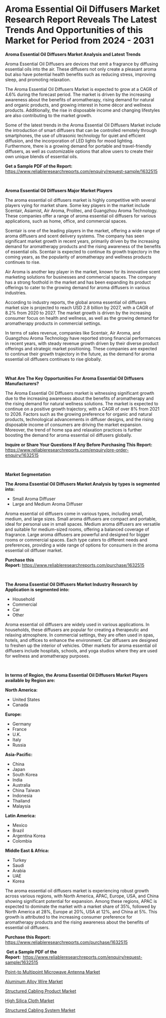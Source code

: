 <p><h1>Aroma Essential Oil Diffusers Market Research Report Reveals The Latest Trends And Opportunities of this Market for Period from 2024 - 2031</h1></p><p><strong>Aroma Essential Oil Diffusers Market Analysis and Latest Trends</strong></p>
<p><p>Aroma Essential Oil Diffusers are devices that emit a fragrance by diffusing essential oils into the air. These diffusers not only create a pleasant aroma but also have potential health benefits such as reducing stress, improving sleep, and promoting relaxation.</p><p>The Aroma Essential Oil Diffusers Market is expected to grow at a CAGR of 4.6% during the forecast period. The market is driven by the increasing awareness about the benefits of aromatherapy, rising demand for natural and organic products, and growing interest in home décor and wellness products. Additionally, the rise in disposable income and changing lifestyles are also contributing to the market growth.</p><p>Some of the latest trends in the Aroma Essential Oil Diffusers Market include the introduction of smart diffusers that can be controlled remotely through smartphones, the use of ultrasonic technology for quiet and efficient diffusion, and the incorporation of LED lights for mood lighting. Furthermore, there is a growing demand for portable and travel-friendly diffusers, as well as customizable options that allow users to create their own unique blends of essential oils.</p></p>
<p><strong>Get a Sample PDF of the Report:&nbsp;</strong> <a href="https://www.reliableresearchreports.com/enquiry/request-sample/1632515">https://www.reliableresearchreports.com/enquiry/request-sample/1632515</a></p>
<p>&nbsp;</p>
<p><strong>Aroma Essential Oil Diffusers Major Market Players</strong></p>
<p><p>The aroma essential oil diffusers market is highly competitive with several players vying for market share. Some key players in the market include Scentair, Asiamist, Air Aroma, Prolitec, and Guangzhou Aroma Technology. These companies offer a range of aroma essential oil diffusers for various applications, such as home, office, and commercial spaces.</p><p>Scentair is one of the leading players in the market, offering a wide range of aroma diffusers and scent delivery systems. The company has seen significant market growth in recent years, primarily driven by the increasing demand for aromatherapy products and the rising awareness of the benefits of essential oils. Scentair is expected to continue its growth trajectory in the coming years, as the popularity of aromatherapy and wellness products continues to rise.</p><p>Air Aroma is another key player in the market, known for its innovative scent marketing solutions for businesses and commercial spaces. The company has a strong foothold in the market and has been expanding its product offerings to cater to the growing demand for aroma diffusers in various industries.</p><p>According to industry reports, the global aroma essential oil diffusers market size is projected to reach USD 2.8 billion by 2027, with a CAGR of 8.2% from 2020 to 2027. The market growth is driven by the increasing consumer focus on health and wellness, as well as the growing demand for aromatherapy products in commercial settings.</p><p>In terms of sales revenue, companies like Scentair, Air Aroma, and Guangzhou Aroma Technology have reported strong financial performances in recent years, with steady revenue growth driven by their diverse product offerings and strategic market positioning. These companies are expected to continue their growth trajectory in the future, as the demand for aroma essential oil diffusers continues to rise globally.</p></p>
<p>&nbsp;</p>
<p><strong>What Are The Key Opportunities For Aroma Essential Oil Diffusers Manufacturers?</strong></p>
<p><p>The Aroma Essential Oil Diffusers market is witnessing significant growth due to the increasing awareness about the benefits of aromatherapy and the rising demand for natural wellness solutions. The market is expected to continue on a positive growth trajectory, with a CAGR of over 8% from 2021 to 2026. Factors such as the growing preference for organic and natural products, technological advancements in diffuser designs, and the rising disposable income of consumers are driving the market expansion. Moreover, the trend of home spa and relaxation practices is further boosting the demand for aroma essential oil diffusers globally.</p></p>
<p><strong>Inquire or Share Your Questions If Any Before Purchasing This Report:</strong> <a href="https://www.reliableresearchreports.com/enquiry/pre-order-enquiry/1632515">https://www.reliableresearchreports.com/enquiry/pre-order-enquiry/1632515</a></p>
<p>&nbsp;</p>
<p><strong>Market Segmentation</strong></p>
<p><strong>The Aroma Essential Oil Diffusers Market Analysis by types is segmented into:</strong></p>
<p><ul><li>Small Aroma Diffuser</li><li>Large and Medium Aroma Diffuser</li></ul></p>
<p><p>Aroma essential oil diffusers come in various types, including small, medium, and large sizes. Small aroma diffusers are compact and portable, ideal for personal use in small spaces. Medium aroma diffusers are versatile and suitable for medium-sized rooms, offering a balanced coverage of fragrance. Large aroma diffusers are powerful and designed for bigger rooms or commercial spaces. Each type caters to different needs and preferences, providing a wide range of options for consumers in the aroma essential oil diffuser market.</p></p>
<p><strong>Purchase this Report:&nbsp;</strong><a href="https://www.reliableresearchreports.com/purchase/1632515">https://www.reliableresearchreports.com/purchase/1632515</a></p>
<p>&nbsp;</p>
<p><strong>The Aroma Essential Oil Diffusers Market Industry Research by Application is segmented into:</strong></p>
<p><ul><li>Household</li><li>Commercial</li><li>Car</li><li>Other</li></ul></p>
<p><p>Aroma essential oil diffusers are widely used in various applications. In households, these diffusers are popular for creating a therapeutic and relaxing atmosphere. In commercial settings, they are often used in spas, hotels, and offices to enhance the environment. Car diffusers are designed to freshen up the interior of vehicles. Other markets for aroma essential oil diffusers include hospitals, schools, and yoga studios where they are used for wellness and aromatherapy purposes.</p></p>
<p>&nbsp;</p>
<p><strong>In terms of Region, the Aroma Essential Oil Diffusers Market Players available by Region are:</strong></p>
<p>
    <p> <strong> North America: </strong>
        <ul>
            <li>United States</li>
            <li>Canada</li>
        </ul>
        </p> 
    <p> <strong> Europe: </strong>
        <ul>
            <li>Germany</li>
            <li>France</li>
            <li>U.K.</li>
            <li>Italy</li>
            <li>Russia</li>
        </ul>
        </p> 
    <p> <strong> Asia-Pacific: </strong>
        <ul>
            <li>China</li>
            <li>Japan</li>
            <li>South Korea</li>
            <li>India</li>
            <li>Australia</li>
            <li>China Taiwan</li>
            <li>Indonesia</li>
            <li>Thailand</li>
            <li>Malaysia</li>
        </ul>
        </p> 
    <p> <strong> Latin America: </strong>
        <ul>
            <li>Mexico</li>
            <li>Brazil</li>
            <li>Argentina Korea</li>
            <li>Colombia</li>
        </ul>
        </p> 
    <p> <strong> Middle East & Africa: </strong>
        <ul>
            <li>Turkey</li>
            <li>Saudi</li>
            <li>Arabia</li>
            <li>UAE</li>
            <li>Korea</li>
        </ul>
    </p>
    </p>
<p><p>The aroma essential oil diffusers market is experiencing robust growth across various regions, with North America, APAC, Europe, USA, and China showing significant potential for expansion. Among these regions, APAC is expected to dominate the market with a market share of 35%, followed by North America at 28%, Europe at 20%, USA at 12%, and China at 5%. This growth is attributed to the increasing consumer preference for aromatherapy products and the rising awareness about the benefits of essential oil diffusers.</p></p>
<p><strong>Purchase this Report: </strong><a href="https://www.reliableresearchreports.com/purchase/1632515">https://www.reliableresearchreports.com/purchase/1632515</a></p>
<p>&nbsp;<strong>Get a Sample PDF of the Report:&nbsp;&nbsp;</strong><a href="https://www.reliableresearchreports.com/enquiry/request-sample/1632515">https://www.reliableresearchreports.com/enquiry/request-sample/1632515</a></p>
<p><strong></strong></p>
<p><p><a href="https://carnation-joke-41f.notion.site/Point-to-Multipoint-Microwave-Antenna-Market-Size-Growth-and-Forecast-from-2024-2031-0b8e5cc675e4447588cbfcb09ec1d1b0">Point-to Multipoint Microwave Antenna Market</a></p><p><a href="https://view.publitas.com/reportprime-1/aluminum-alloy-wire-market-with-the-goal-of-estimating-the-market-size-and-future-growth-potential-of-various-market-segments-based-on-component-applications-end-user-and-region/">Aluminum Alloy Wire Market</a></p><p><a href="https://extreme-scabiosa-c81.notion.site/Structured-Cabling-Product-Market-Provides-a-Comprehensive-Analysis-Including-a-Macro-Overview-of-th-7055e96a48e345f8a549504ee0fc780d">Structured Cabling Product Market</a></p><p><a href="https://view.publitas.com/reportprime-1/high-silica-cloth-market-research-report-provides-thorough-industry-overview-which-offers-an-in-depth-analysis-of-product-trends-and-new-market-divisions/">High Silica Cloth Market</a></p><p><a href="https://adventurous-uranium-ef9.notion.site/Structured-Cabling-System-Market-Growth-Market-Trends-COVID-19-Impact-and-Forecasts-for-period-fr-310d9d4099c44bee909ea6c70742ff18">Structured Cabling System Market</a></p></p>